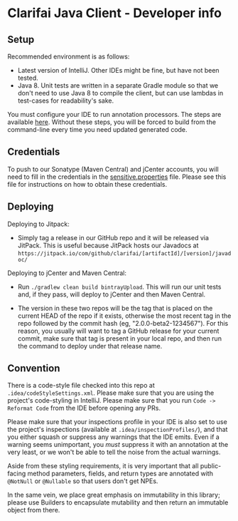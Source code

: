 Clarifai Java Client - Developer info
===============

Setup
------
Recommended environment is as follows:

* Latest version of IntelliJ. Other IDEs might be fine, but have not been tested.
* Java 8. Unit tests are written in a separate Gradle module so that we don't need to use Java 8 to compile the client,
  but can use lambdas in test-cases for readability's sake.

You must configure your IDE to run annotation processors. The steps are available
[here](https://github.com/tbroyer/gradle-apt-plugin/blob/master/README.md#usage-with-ides).
Without these steps, you will be forced to build from the command-line every time you need updated generated code.


Credentials
------

To push to our Sonatype (Maven Central) and jCenter accounts, you will need to fill in the credentials in
the [sensitive.properties](sensitive.properties) file. Please see this file for instructions on how to obtain
these credentials.


Deploying
------

Deploying to Jitpack:

- Simply tag a release in our GitHub repo and it will be released via JitPack. This is useful because JitPack hosts
our Javadocs at `https://jitpack.io/com/github/clarifai/[artifactId]/[version]/javadoc/`

Deploying to jCenter and Maven Central:

- Run `./gradlew clean build bintrayUpload`. This will run our unit tests and, if they pass, will deploy to jCenter and
then Maven Central.

- The version in these two repos will be the tag that is placed on the current HEAD of the repo if it exists, otherwise
the most recent tag in the repo followed by the commit hash (eg, "2.0.0-beta2-1234567"). For this reason, you usually
will want to tag a GitHub release for your current commit, make sure that tag is present in your local repo, and then
run the command to deploy under that release name.


Convention
---------

There is a code-style file checked into this repo at `.idea/codeStyleSettings.xml`. Please make sure that you are using
the project's code-styling in IntelliJ. Please make sure that you run `Code -> Reformat Code` from the IDE before
opening any PRs.

Please make sure that your inspections profile in your IDE is also set to use the project's inspections (available at
`.idea/inspectionProfiles/`), and that you either squash or suppress any warnings that the IDE emits. Even if a warning
seems unimportant, you *must* suppress it with an annotation at the very least, or we won't be able to tell the
noise from the actual warnings.

Aside from these styling requirements, it is very important that all public-facing method parameters, fields, and return
types are annotated with `@NotNull` or `@Nullable` so that users don't get NPEs.

In the same vein, we place great emphasis on immutability in this library; please use Builders to encapsulate mutability
and then return an immutable object from there.